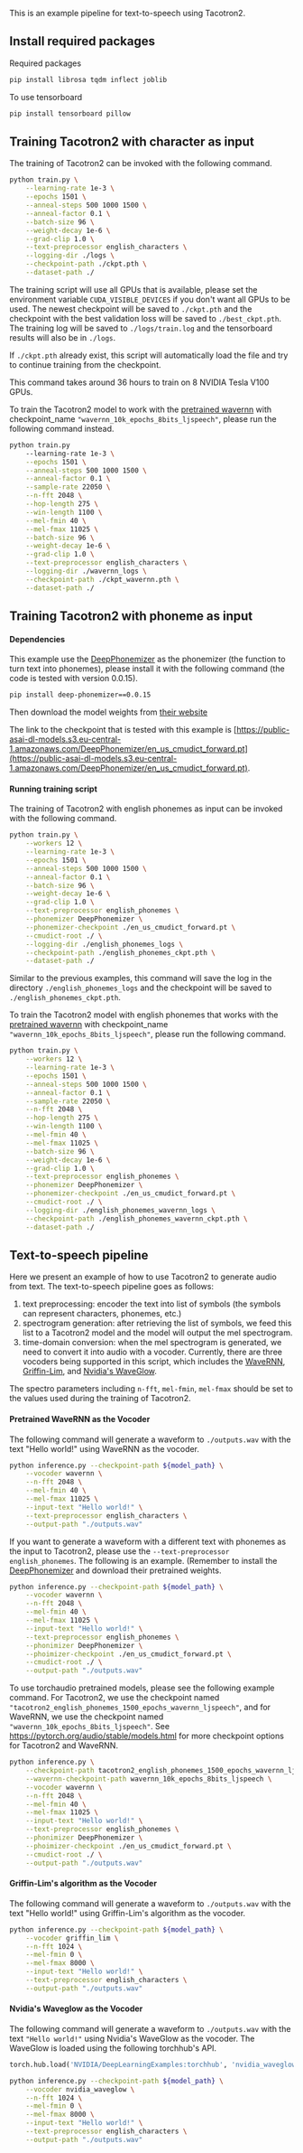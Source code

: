This is an example pipeline for text-to-speech using Tacotron2.


## Install required packages

Required packages
```bash
pip install librosa tqdm inflect joblib
```

To use tensorboard
```bash
pip install tensorboard pillow
```

## Training Tacotron2 with character as input

The training of Tacotron2 can be invoked with the following command.

```bash
python train.py \
    --learning-rate 1e-3 \
    --epochs 1501 \
    --anneal-steps 500 1000 1500 \
    --anneal-factor 0.1 \
    --batch-size 96 \
    --weight-decay 1e-6 \
    --grad-clip 1.0 \
    --text-preprocessor english_characters \
    --logging-dir ./logs \
    --checkpoint-path ./ckpt.pth \
    --dataset-path ./
```

The training script will use all GPUs that is available, please set the
environment variable `CUDA_VISIBLE_DEVICES` if you don't want all GPUs to be used.
The newest checkpoint will be saved to `./ckpt.pth` and the checkpoint with the best validation
loss will be saved to `./best_ckpt.pth`.
The training log will be saved to `./logs/train.log` and the tensorboard results will also
be in `./logs`.

If `./ckpt.pth` already exist, this script will automatically load the file and try to continue
training from the checkpoint.

This command takes around 36 hours to train on 8 NVIDIA Tesla V100 GPUs.

To train the Tacotron2 model to work with the [pretrained wavernn](https://pytorch.org/audio/main/models.html#id10)
with checkpoint_name `"wavernn_10k_epochs_8bits_ljspeech"`, please run the following command instead.

```bash
python train.py
    --learning-rate 1e-3 \
    --epochs 1501 \
    --anneal-steps 500 1000 1500 \
    --anneal-factor 0.1 \
    --sample-rate 22050 \
    --n-fft 2048 \
    --hop-length 275 \
    --win-length 1100 \
    --mel-fmin 40 \
    --mel-fmax 11025 \
    --batch-size 96 \
    --weight-decay 1e-6 \
    --grad-clip 1.0 \
    --text-preprocessor english_characters \
    --logging-dir ./wavernn_logs \
    --checkpoint-path ./ckpt_wavernn.pth \
    --dataset-path ./
```


## Training Tacotron2 with phoneme as input

#### Dependencies

This example use the [DeepPhonemizer](https://github.com/as-ideas/DeepPhonemizer) as
the phonemizer (the function to turn text into phonemes),
please install it with the following command (the code is tested with version 0.0.15).

```bash
pip install deep-phonemizer==0.0.15
```

Then download the model weights from [their website](https://github.com/as-ideas/DeepPhonemizer)

The link to the checkpoint that is tested with this example is
[https://public-asai-dl-models.s3.eu-central-1.amazonaws.com/DeepPhonemizer/en_us_cmudict_forward.pt](https://public-asai-dl-models.s3.eu-central-1.amazonaws.com/DeepPhonemizer/en_us_cmudict_forward.pt).

#### Running training script

The training of Tacotron2 with english phonemes as input can be invoked with the following command.

```bash
python train.py \
    --workers 12 \
    --learning-rate 1e-3 \
    --epochs 1501 \
    --anneal-steps 500 1000 1500 \
    --anneal-factor 0.1 \
    --batch-size 96 \
    --weight-decay 1e-6 \
    --grad-clip 1.0 \
    --text-preprocessor english_phonemes \
    --phonemizer DeepPhonemizer \
    --phonemizer-checkpoint ./en_us_cmudict_forward.pt \
    --cmudict-root ./ \
    --logging-dir ./english_phonemes_logs \
    --checkpoint-path ./english_phonemes_ckpt.pth \
    --dataset-path ./
```

Similar to the previous examples, this command will save the log in the directory `./english_phonemes_logs`
and the checkpoint will be saved to `./english_phonemes_ckpt.pth`.


To train the Tacotron2 model with english phonemes that works with the
[pretrained wavernn](https://pytorch.org/audio/main/models.html#id10)
with checkpoint_name `"wavernn_10k_epochs_8bits_ljspeech"`, please run the following command.

```bash
python train.py \
    --workers 12 \
    --learning-rate 1e-3 \
    --epochs 1501 \
    --anneal-steps 500 1000 1500 \
    --anneal-factor 0.1 \
    --sample-rate 22050 \
    --n-fft 2048 \
    --hop-length 275 \
    --win-length 1100 \
    --mel-fmin 40 \
    --mel-fmax 11025 \
    --batch-size 96 \
    --weight-decay 1e-6 \
    --grad-clip 1.0 \
    --text-preprocessor english_phonemes \
    --phonemizer DeepPhonemizer \
    --phonemizer-checkpoint ./en_us_cmudict_forward.pt \
    --cmudict-root ./ \
    --logging-dir ./english_phonemes_wavernn_logs \
    --checkpoint-path ./english_phonemes_wavernn_ckpt.pth \
    --dataset-path ./
```


## Text-to-speech pipeline

Here we present an example of how to use Tacotron2 to generate audio from text.
The text-to-speech pipeline goes as follows:
1. text preprocessing: encoder the text into list of symbols (the symbols can represent characters, phonemes, etc.)
2. spectrogram generation: after retrieving the list of symbols, we feed this list to a Tacotron2 model and the model
will output the mel spectrogram.
3. time-domain conversion: when the mel spectrogram is generated, we need to convert it into audio with a vocoder.
Currently, there are three vocoders being supported in this script, which includes the
[WaveRNN](https://pytorch.org/audio/stable/models/wavernn.html),
[Griffin-Lim](https://pytorch.org/audio/stable/transforms.html#griffinlim), and
[Nvidia's WaveGlow](https://pytorch.org/hub/nvidia_deeplearningexamples_tacotron2/).

The spectro parameters including `n-fft`, `mel-fmin`, `mel-fmax` should be set to the values
used during the training of Tacotron2.


#### Pretrained WaveRNN as the Vocoder

The following command will generate a waveform to `./outputs.wav`
with the text "Hello world!" using WaveRNN as the vocoder.

```bash
python inference.py --checkpoint-path ${model_path} \
    --vocoder wavernn \
    --n-fft 2048 \
    --mel-fmin 40 \
    --mel-fmax 11025 \
    --input-text "Hello world!" \
    --text-preprocessor english_characters \
    --output-path "./outputs.wav"
```

If you want to generate a waveform with a different text with phonemes
as the input to Tacotron2, please use the `--text-preprocessor english_phonemes`.
The following is an example.
(Remember to install the [DeepPhonemizer](https://github.com/as-ideas/DeepPhonemizer)
and download their pretrained weights.

```bash
python inference.py --checkpoint-path ${model_path} \
    --vocoder wavernn \
    --n-fft 2048 \
    --mel-fmin 40 \
    --mel-fmax 11025 \
    --input-text "Hello world!" \
    --text-preprocessor english_phonemes \
    --phonimizer DeepPhonemizer \
    --phoimizer-checkpoint ./en_us_cmudict_forward.pt \
    --cmudict-root ./ \
    --output-path "./outputs.wav"
```

To use torchaudio pretrained models, please see the following example command.
For Tacotron2, we use the checkpoint named `"tacotron2_english_phonemes_1500_epochs_wavernn_ljspeech"`, and
for WaveRNN, we use the checkpoint named `"wavernn_10k_epochs_8bits_ljspeech"`.
See https://pytorch.org/audio/stable/models.html for more checkpoint options for Tacotron2 and WaveRNN.

```bash
python inference.py \
    --checkpoint-path tacotron2_english_phonemes_1500_epochs_wavernn_ljspeech \
    --wavernn-checkpoint-path wavernn_10k_epochs_8bits_ljspeech \
    --vocoder wavernn \
    --n-fft 2048 \
    --mel-fmin 40 \
    --mel-fmax 11025 \
    --input-text "Hello world!" \
    --text-preprocessor english_phonemes \
    --phonimizer DeepPhonemizer \
    --phoimizer-checkpoint ./en_us_cmudict_forward.pt \
    --cmudict-root ./ \
    --output-path "./outputs.wav"
```

#### Griffin-Lim's algorithm as the Vocoder

The following command will generate a waveform to `./outputs.wav`
with the text "Hello world!" using Griffin-Lim's algorithm as the vocoder.

```bash
python inference.py --checkpoint-path ${model_path} \
    --vocoder griffin_lim \
    --n-fft 1024 \
    --mel-fmin 0 \
    --mel-fmax 8000 \
    --input-text "Hello world!" \
    --text-preprocessor english_characters \
    --output-path "./outputs.wav"
```


#### Nvidia's Waveglow as the Vocoder

The following command will generate a waveform to `./outputs.wav`
with the text `"Hello world!"` using Nvidia's WaveGlow as the vocoder.
The WaveGlow is loaded using the following torchhub's API.

```python
torch.hub.load('NVIDIA/DeepLearningExamples:torchhub', 'nvidia_waveglow', model_math='fp16')
```

```bash
python inference.py --checkpoint-path ${model_path} \
    --vocoder nvidia_waveglow \
    --n-fft 1024 \
    --mel-fmin 0 \
    --mel-fmax 8000 \
    --input-text "Hello world!" \
    --text-preprocessor english_characters \
    --output-path "./outputs.wav"
```
